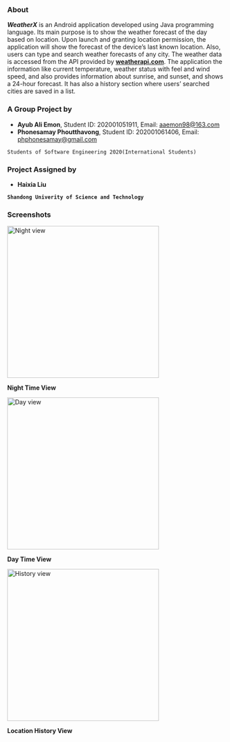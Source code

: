 ### About

**_WeatherX_** is an Android application developed using Java programming language. Its main purpose is to show the weather forecast of the day based on location. Upon launch and granting location permission, the application will show the forecast of the device’s last known location. Also, users can type and search weather forecasts of any city. The weather data is accessed from the API provided by [__weatherapi.com__](https://www.weatherapi.com). The application the information like current temperature, weather status with feel and wind speed, and also provides information about sunrise, and sunset, and shows a 24-hour forecast. It has also a history section where users’ searched cities are saved in a list.

### A Group Project by

- __Ayub Ali Emon__, Student ID: 202001051911, Email: aaemon98@163.com
- __Phonesamay Phoutthavong__, Student ID: 202001061406, Email: phphonesamay@gmail.com

`Students of Software Engineering 2020(International Students)`

### Project Assigned by

- __Haixia Liu__

__`Shandong Univerity of Science and Technology`__

### Screenshots

<img src="https://github.com/alfa-echo-niner-ait/WeatherX/assets/78315132/8bf9f5d8-2492-41c1-8758-985034d24b7f"
  alt="Night view" width="350">

  **Night Time View**

<img src="https://github.com/alfa-echo-niner-ait/WeatherX/assets/78315132/d3506b16-b7de-48d2-91f2-6f63b2b6a905"
alt="Day view" width="350">

**Day Time View**

<img src="https://github.com/alfa-echo-niner-ait/WeatherX/assets/78315132/266e90e6-5a20-44eb-bd99-847932d85325"
alt="History view" width="350">

**Location History View**
